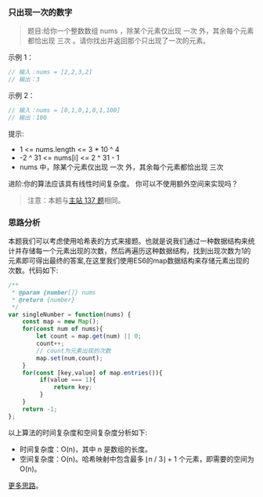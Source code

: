 ### 只出现一次的数字 

> 题目:给你一个整数数组 nums ，除某个元素仅出现 一次 外，其余每个元素都恰出现 三次 。请你找出并返回那个只出现了一次的元素。

示例 1：

```js
// 输入：nums = [2,2,3,2]
// 输出：3
```

示例 2：

```js
// 输入：nums = [0,1,0,1,0,1,100]
// 输出：100
```

提示:

* 1 <= nums.length <= 3 * 10 ^ 4
* -2 ^ 31 <= nums[i] <= 2 ^ 31 - 1
* nums 中，除某个元素仅出现 一次 外，其余每个元素都恰出现 三次


进阶:你的算法应该具有线性时间复杂度。 你可以不使用额外空间来实现吗？

> 注意：本题与[主站 137 题](https://leetcode-cn.com/problems/single-number-ii/)相同。

### 思路分析

本题我们可以考虑使用哈希表的方式来接题。也就是说我们通过一种数据结构来统计并存储每一个元素出现的次数，然后再遍历这种数据结构，找到出现次数为1的元素即可得出最终的答案,在这里我们使用ES6的map数据结构来存储元素出现的次数。代码如下:

```js
/**
 * @param {number[]} nums
 * @return {number}
 */
var singleNumber = function(nums) {
    const map = new Map();
    for(const num of nums){
        let count = map.get(num) || 0;
        count++;
        // count为元素出现的次数
        map.set(num,count);
    }
    for(const [key,value] of map.entries()){
         if(value === 1){
             return key;
         }
    }
    return -1;
};
```

以上算法的时间复杂度和空间复杂度分析如下:

* 时间复杂度：O(n)，其中 n 是数组的长度。
* 空间复杂度：O(n)。哈希映射中包含最多 ⌊n / 3⌋ + 1 个元素，即需要的空间为 O(n)。

[更多思路](https://leetcode-cn.com/problems/WGki4K/solution/zhi-chu-xian-yi-ci-de-shu-zi-by-leetcode-0vrt/)。
